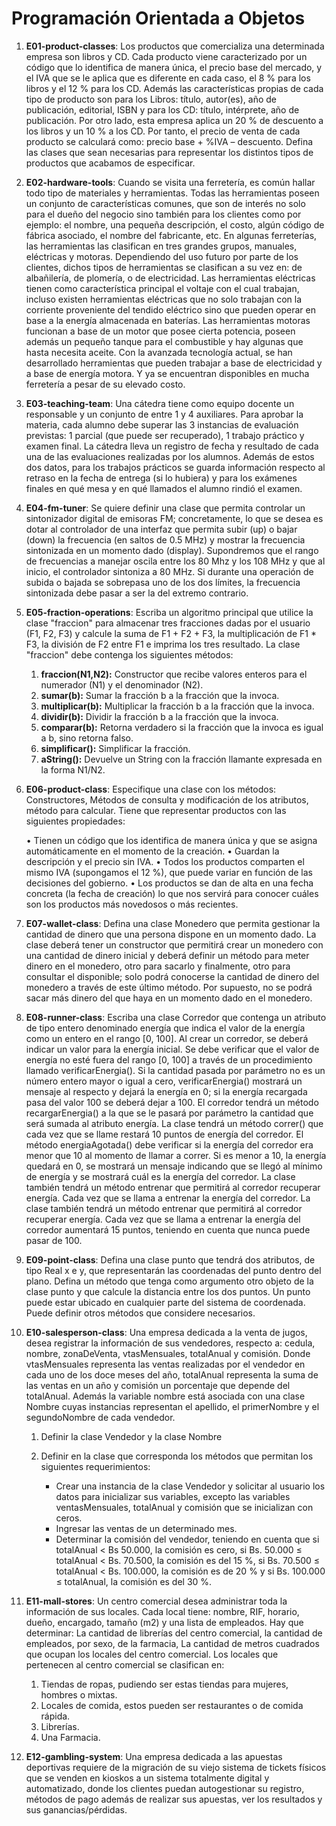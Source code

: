 # Programación Orientada a Objetos

1) **E01-product-classes**: Los productos que comercializa una determinada empresa son libros y CD. Cada producto viene caracterizado por un código que lo identifica de manera única, el precio base del mercado, y el IVA que se le aplica que es diferente en cada caso, el 8 % para los libros y el 12 % para los CD. Además las características propias de cada tipo de producto son para los Libros: título, autor(es), año de publicación, editorial, ISBN y para los CD: título, intérprete, año de publicación. Por otro lado, esta empresa aplica un 20 % de descuento a los libros y un 10 % a los CD. Por tanto, el precio de venta de cada producto se calculará como: precio base + %IVA – descuento. Defina las clases que sean necesarias para representar los distintos tipos de productos que acabamos de especificar.

2) **E02-hardware-tools**: Cuando se visita una ferretería, es común hallar todo tipo de materiales y herramientas. Todas las herramientas poseen un conjunto de características comunes, que son de interés no solo para el dueño del negocio sino también para los clientes como por ejemplo: el nombre, una pequeña descripción, el costo, algún código de fábrica asociado, el nombre del fabricante, etc. En algunas ferreterías, las herramientas las clasifican en tres grandes grupos, manuales, eléctricas y motoras. Dependiendo del uso futuro por parte de los clientes, dichos tipos de herramientas se clasifican a su vez en: de albañilería, de plomería, o de electricidad. Las herramientas eléctricas tienen como característica principal el voltaje con el cual trabajan, incluso existen herramientas eléctricas que no solo trabajan con la corriente proveniente del tendido eléctrico sino que pueden operar en base a la energía almacenada en baterías. Las herramientas motoras funcionan a base de un motor que posee cierta potencia, poseen además un pequeño tanque para el combustible y hay algunas que hasta necesita aceite. Con la avanzada tecnología actual, se han desarrollado herramientas que pueden trabajar a base de electricidad y a base de energía motora. Y ya se encuentran disponibles en mucha ferretería a pesar de su elevado costo.

3) **E03-teaching-team**: Una cátedra tiene como equipo docente un responsable y un conjunto de entre 1 y 4 auxiliares. Para aprobar la materia, cada alumno debe superar las 3 instancias de evaluación previstas: 1 parcial (que puede ser recuperado), 1 trabajo práctico y examen final. La cátedra lleva un registro de fecha y resultado de cada una de las evaluaciones realizadas por los alumnos. Además de estos dos datos, para los trabajos prácticos se guarda información respecto al retraso en la fecha de entrega (si lo hubiera) y para los exámenes finales en qué mesa y en qué llamados el alumno rindió el examen.

4) **E04-fm-tuner**: Se quiere definir una clase que permita controlar un sintonizador digital de emisoras FM; concretamente, lo que se desea es dotar al controlador de una interfaz que permita subir (up) o bajar (down) la frecuencia (en saltos de 0.5 MHz) y mostrar la frecuencia sintonizada en un momento dado (display). Supondremos que el rango de frecuencias a manejar oscila entre los 80 Mhz y los 108 MHz y que al inicio, el controlador sintoniza a 80 MHz. Si durante una operación de subida o bajada se sobrepasa uno de los dos límites, la frecuencia sintonizada debe pasar a ser la del extremo contrario.

5) **E05-fraction-operations**: Escriba un algoritmo principal que utilice la clase "fraccion"  para almacenar tres fracciones dadas por el usuario (F1, F2, F3) y calcule la suma de F1 + F2 + F3, la multiplicación de F1 * F3, la división de F2 entre F1 e imprima los tres resultado. La clase "fraccion" debe contenga los siguientes métodos:

	1. **fraccion(N1,N2):** Constructor que recibe valores enteros para el numerador (N1) y el denominador (N2).
	2. **sumar(b):** Sumar la fracción b a la fracción que la invoca.
	3. **multiplicar(b):** Multiplicar la fracción b a la fracción que la invoca.
	4. **dividir(b):** Dividir la fracción b a la fracción que la invoca.
	5. **comparar(b):** Retorna verdadero si la fracción que la invoca es igual a b, sino retorna falso.
	6. **simplificar():** Simplificar la fracción.
	7. **aString():** Devuelve un String con la fracción llamante expresada en la forma N1/N2.

6) **E06-product-class**: Especifique una clase con los métodos: Constructores, Métodos de consulta y modificación de los atributos, método para calcular. Tiene que representar productos con las siguientes propiedades:

	• Tienen un código que los identifica de manera única y que se asigna automáticamente en el momento de la creación.
	• Guardan la descripción y el precio sin IVA.
	• Todos los productos comparten el mismo IVA (supongamos el 12 %), que puede variar en función de las decisiones del gobierno.
	• Los productos se dan de alta en una fecha concreta (la fecha de creación) lo que nos servirá para conocer cuáles son los productos más novedosos o más recientes.

7) **E07-wallet-class**: Defina una clase Monedero que permita gestionar la cantidad de dinero que una persona dispone en un momento dado. La clase deberá tener un constructor que permitirá crear un monedero con una cantidad de dinero inicial y deberá definir un método para meter dinero en el monedero, otro para sacarlo y finalmente, otro para consultar el disponible; solo podrá conocerse la cantidad de dinero del monedero a través de este último método. Por supuesto, no se podrá sacar más dinero del que haya en un momento dado en el monedero.

8) **E08-runner-class**: Escriba una clase Corredor que contenga un atributo de tipo entero denominado energía que indica el valor de la energía como un entero en el rango [0, 100]. Al crear un corredor, se deberá indicar un valor para la energía inicial. Se debe verificar que el valor de energía no esté fuera del rango [0, 100] a través de un procedimiento llamado verificarEnergia(). Si la cantidad pasada por parámetro no es un número entero mayor o igual a cero, verificarEnergia() mostrará un mensaje al respecto y dejará la energía en 0; si la energía recargada pasa del valor 100 se deberá dejar a 100. El corredor tendrá un método recargarEnergia() a la que se le pasará por parámetro la cantidad que será sumada al atributo energía. La clase tendrá un método correr() que cada vez que se llame restará 10 puntos de energía del corredor. El método energiaAgotada() debe verificar si la energía del corredor era menor que 10 al momento de llamar a correr. Si es menor a 10, la energía quedará en 0, se mostrará un mensaje indicando que se llegó al mínimo de energía y se mostrará cuál es la energía del corredor. La clase también tendrá un método entrenar que permitirá al corredor recuperar energía. Cada vez que se llama a entrenar la energía del corredor. La clase también tendrá un método entrenar que permitirá al corredor recuperar energía. Cada vez que se llama a entrenar la energía del corredor aumentará 15 puntos, teniendo en cuenta que nunca puede pasar de 100.

9) **E09-point-class**: Defina una clase punto que tendrá dos atributos, de tipo Real x e y, que representarán las coordenadas del punto dentro del plano. Defina un método que tenga como argumento otro objeto de la clase punto y que calcule la distancia entre los dos puntos. Un punto puede estar ubicado en cualquier parte del sistema de coordenada. Puede definir otros métodos que considere necesarios.

10) **E10-salesperson-class**: Una empresa dedicada a la venta de jugos, desea registrar la información de sus vendedores, respecto a: cedula, nombre, zonaDeVenta, vtasMensuales, totalAnual y comisión. Donde vtasMensuales representa las ventas realizadas por el vendedor en cada uno de los doce meses del año, totalAnual representa la suma de las ventas en un año y comisión un porcentaje que depende del totalAnual. Además la variable nombre está asociada con una clase Nombre cuyas instancias representan el apellido, el primerNombre y el segundoNombre de cada vendedor.

	1. Definir la clase Vendedor y la clase Nombre
	2. Definir en la clase que corresponda los métodos que permitan los siguientes requerimientos:
	
		- Crear una instancia de la clase Vendedor y solicitar al usuario los datos para inicializar sus variables, excepto las variables ventasMensuales, totalAnual y comisión que se inicializan con ceros.
		- Ingresar las ventas de un determinado mes.
		- Determinar la comisión del vendedor, teniendo en cuenta que si totalAnual < Bs 50.000, la comisión es cero, si Bs. 50.000 ≤ totalAnual < Bs. 70.500, la comisión es del 15 %, si Bs. 70.500 ≤ totalAnual < Bs. 100.000, la comisión es de 20 % y si Bs. 100.000 ≤ totalAnual, la comisión es del 30 %.

11) **E11-mall-stores**: Un centro comercial desea administrar toda la información de sus locales. Cada local tiene: nombre, RIF, horario, dueño, encargado, tamaño (m2) y una lista de empleados. Hay que determinar: La cantidad de librerías del centro comercial, la cantidad de empleados, por sexo, de la farmacia, La cantidad de metros cuadrados que ocupan los locales del centro comercial. Los locales que pertenecen al centro comercial se clasifican en: 

	1. Tiendas de ropas, pudiendo ser estas tiendas para mujeres, hombres o mixtas.
	2. Locales de comida, estos pueden ser restaurantes o de comida rápida.
	3. Librerías.
	4. Una Farmacia. 

12) **E12-gambling-system**: Una empresa dedicada a las apuestas deportivas requiere de la migración de su viejo sistema de tickets físicos que se venden en kioskos a un sistema totalmente digital y automatizado, donde los clientes puedan autogestionar su registro, métodos de pago además de realizar sus apuestas, ver los resultados y sus ganancias/pérdidas.
